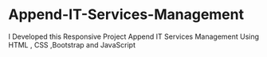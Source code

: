 # Append-IT-Services-Management
I Developed this  Responsive Project Append IT Services Management  Using HTML , CSS ,Bootstrap and JavaScript
